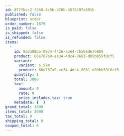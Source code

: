 ```yaml
---
id: 877fbcc2-f268-4c5b-b76b-45f8497a691b
published: false
blueprint: order
order_number: 1879
is_paid: false
is_shipped: false
is_refunded: false
items:
  -
    id: 9ada08b5-0934-4426-a3e4-7b50ed6769b9
    product: 66e767a9-ee34-4dc4-8681-d09bb59f0cf5
    variant:
      variant: 6.5km
      product: 66e767a9-ee34-4dc4-8681-d09bb59f0cf5
    quantity: 1
    total: 3000
    tax:
      amount: 0
      rate: 0
      price_includes_tax: true
    metadata: {  }
grand_total: 3000
items_total: 3000
tax_total: 0
shipping_total: 0
coupon_total: 0
---
```

